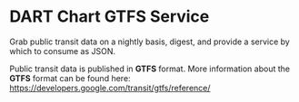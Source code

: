 # DART Chart GTFS Service

Grab public transit data on a nightly basis, digest, and provide a service by which to consume as JSON.

Public transit data is published in **GTFS** format. More information about the **GTFS** format can be found here: https://developers.google.com/transit/gtfs/reference/
